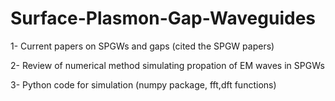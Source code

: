 # Surface-Plasmon-Gap-Waveguides

1- Current papers on SPGWs and gaps (cited the SPGW papers)

2- Review of numerical method simulating propation of EM waves in SPGWs

3- Python code for simulation (numpy package, fft,dft functions)

